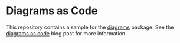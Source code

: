 # Diagrams as Code

This repository contains a sample for the [diagrams](https://pypi.org/project/diagrams/) package. See the [diagrams as code](https://binx.io/2022/06/17/diagrams-as-code/) blog post for more information.

